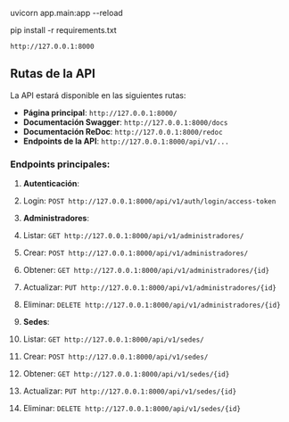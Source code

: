 uvicorn app.main:app --reload

pip install -r requirements.txt

```plaintext
http://127.0.0.1:8000
```

## Rutas de la API

La API estará disponible en las siguientes rutas:

- **Página principal**: `http://127.0.0.1:8000/`
- **Documentación Swagger**: `http://127.0.0.1:8000/docs`
- **Documentación ReDoc**: `http://127.0.0.1:8000/redoc`
- **Endpoints de la API**: `http://127.0.0.1:8000/api/v1/...`

### Endpoints principales:

1. **Autenticación**:

1. Login: `POST http://127.0.0.1:8000/api/v1/auth/login/access-token`

1. **Administradores**:

1. Listar: `GET http://127.0.0.1:8000/api/v1/administradores/`
1. Crear: `POST http://127.0.0.1:8000/api/v1/administradores/`
1. Obtener: `GET http://127.0.0.1:8000/api/v1/administradores/{id}`
1. Actualizar: `PUT http://127.0.0.1:8000/api/v1/administradores/{id}`
1. Eliminar: `DELETE http://127.0.0.1:8000/api/v1/administradores/{id}`

1. **Sedes**:

1. Listar: `GET http://127.0.0.1:8000/api/v1/sedes/`
1. Crear: `POST http://127.0.0.1:8000/api/v1/sedes/`
1. Obtener: `GET http://127.0.0.1:8000/api/v1/sedes/{id}`
1. Actualizar: `PUT http://127.0.0.1:8000/api/v1/sedes/{id}`
1. Eliminar: `DELETE http://127.0.0.1:8000/api/v1/sedes/{id}`

